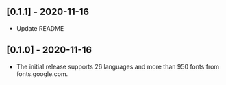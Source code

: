 ## [0.1.1] - 2020-11-16

- Update README

## [0.1.0] - 2020-11-16

- The initial release supports 26 languages and more than 950 fonts from fonts.google.com.
